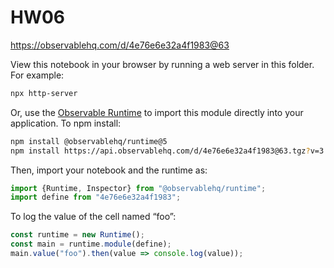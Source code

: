 # HW06

https://observablehq.com/d/4e76e6e32a4f1983@63

View this notebook in your browser by running a web server in this folder. For
example:

~~~sh
npx http-server
~~~

Or, use the [Observable Runtime](https://github.com/observablehq/runtime) to
import this module directly into your application. To npm install:

~~~sh
npm install @observablehq/runtime@5
npm install https://api.observablehq.com/d/4e76e6e32a4f1983@63.tgz?v=3
~~~

Then, import your notebook and the runtime as:

~~~js
import {Runtime, Inspector} from "@observablehq/runtime";
import define from "4e76e6e32a4f1983";
~~~

To log the value of the cell named “foo”:

~~~js
const runtime = new Runtime();
const main = runtime.module(define);
main.value("foo").then(value => console.log(value));
~~~
